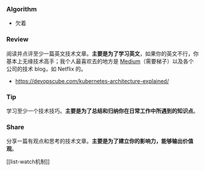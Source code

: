 ### Algorithm

- 欠着
### Review

阅读并点评至少一篇英文技术文章。**主要是为了学习英文**，如果你的英文不行，你基本上无缘技术高手；我个人最喜欢去的地方是 [Medium](https://medium.com/)（需要梯子）以及各个公司的技术 blog，如 Netflix 的。

- https://devopscube.com/kubernetes-architecture-explained/

### Tip

学习至少一个技术技巧。**主要是为了总结和归纳你在日常工作中所遇到的知识点**。


### Share

分享一篇有观点和思考的技术文章。**主要是为了建立你的影响力，能够输出价值观**。

[[list-watch机制]]
